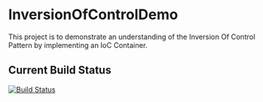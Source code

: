 # InversionOfControlDemo

This project is to demonstrate an understanding of the Inversion Of Control Pattern by implementing an IoC Container.

## Current Build Status

[![Build Status](https://dev.azure.com/youngwt/Inversion%20Of%20Control%20Demo/_apis/build/status/youngwt.Inversion%20Of%20Control%20Demo?branchName=main)](https://dev.azure.com/youngwt/Inversion%20Of%20Control%20Demo/_apis/build/status/youngwt.Inversion%20Of%20Control%20Demo?branchName=main)